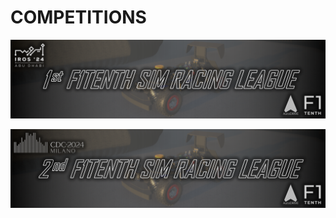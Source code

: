 # COMPETITIONS

<a href="f1tenth-sim-racing-iros-2024"><img id="imageHyperlink" src="../assets/images/banners/F1TENTH Sim Racing @ IROS 2024 - Thin.png"></a>

<a href="f1tenth-sim-racing-cdc-2024"><img id="imageHyperlink" src="../assets/images/banners/F1TENTH Sim Racing @ CDC 2024 - Thin.png"></a>
